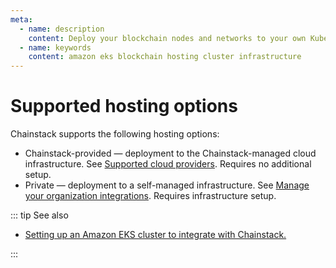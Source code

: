 ```yaml
---
meta:
  - name: description
    content: Deploy your blockchain nodes and networks to your own Kubernetes cluster.
  - name: keywords
    content: amazon eks blockchain hosting cluster infrastructure
---
```


# Supported hosting options

Chainstack supports the following hosting options:

* Chainstack-provided — deployment to the Chainstack-managed cloud infrastructure. See [Supported cloud providers](/platform/supported-cloud-hosting-providers). Requires no additional setup.
* Private — deployment to a self-managed infrastructure. See [Manage your organization integrations](/platform/manage-your-organization-integrations). Requires infrastructure setup.

::: tip See also

* <a href="https://support.chainstack.com/hc/en-us/articles/900004174426" target="_blank">Setting up an Amazon EKS cluster to integrate with Chainstack.</a>

:::
